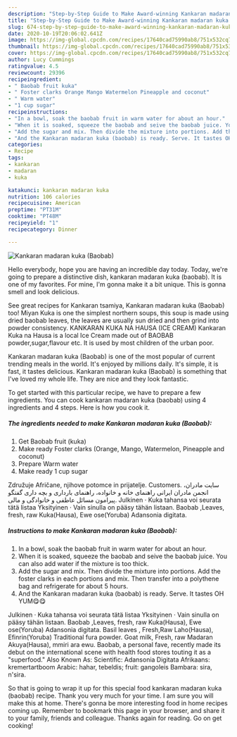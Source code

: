 ```yaml
---
description: "Step-by-Step Guide to Make Award-winning Kankaran madaran kuka (Baobab)"
title: "Step-by-Step Guide to Make Award-winning Kankaran madaran kuka (Baobab)"
slug: 674-step-by-step-guide-to-make-award-winning-kankaran-madaran-kuka-baobab
date: 2020-10-19T20:06:02.641Z
image: https://img-global.cpcdn.com/recipes/17640cad75990ab8/751x532cq70/kankaran-madaran-kuka-baobab-recipe-main-photo.jpg
thumbnail: https://img-global.cpcdn.com/recipes/17640cad75990ab8/751x532cq70/kankaran-madaran-kuka-baobab-recipe-main-photo.jpg
cover: https://img-global.cpcdn.com/recipes/17640cad75990ab8/751x532cq70/kankaran-madaran-kuka-baobab-recipe-main-photo.jpg
author: Lucy Cummings
ratingvalue: 4.5
reviewcount: 29396
recipeingredient:
- " Baobab fruit kuka"
- " Foster clarks Orange Mango Watermelon Pineapple and coconut"
- " Warm water"
- "1 cup sugar"
recipeinstructions:
- "In a bowl, soak the baobab fruit in warm water for about an hour."
- "When it is soaked, squeeze the baobab and seive the baobab juice. You can also add water if the mixture is too thick."
- "Add the sugar and mix. Then divide the mixture into portions. Add the foster clarks in each portions and mix. Then transfer into a polythene bag and refrigerate for about 5 hours."
- "And the Kankaran madaran kuka (baobab) is ready. Serve. It tastes OH YUM😋😋"
categories:
- Recipe
tags:
- kankaran
- madaran
- kuka

katakunci: kankaran madaran kuka 
nutrition: 106 calories
recipecuisine: American
preptime: "PT31M"
cooktime: "PT48M"
recipeyield: "1"
recipecategory: Dinner

---
```



![Kankaran madaran kuka (Baobab)](https://img-global.cpcdn.com/recipes/17640cad75990ab8/751x532cq70/kankaran-madaran-kuka-baobab-recipe-main-photo.jpg)

Hello everybody, hope you are having an incredible day today. Today, we're going to prepare a distinctive dish, kankaran madaran kuka (baobab). It is one of my favorites. For mine, I'm gonna make it a bit unique. This is gonna smell and look delicious.

See great recipes for Kankaran tsamiya, Kankaran madaran kuka (Baobab) too! Miyan Kuka is one the simplest northern soups, this soup is made using dried baobab leaves, the leaves are usually sun dried and then grind into powder consistency. KANKARAN KUKA NA HAUSA (ICE CREAM) Kankaran Kuka na Hausa is a local Ice Cream made out of BAOBAB powder,sugar,flavour etc. It is used by most children of the urban poor.

Kankaran madaran kuka (Baobab) is one of the most popular of current trending meals in the world. It's enjoyed by millions daily. It's simple, it is fast, it tastes delicious. Kankaran madaran kuka (Baobab) is something that I've loved my whole life. They are nice and they look fantastic.


To get started with this particular recipe, we have to prepare a few ingredients. You can cook kankaran madaran kuka (baobab) using 4 ingredients and 4 steps. Here is how you cook it.

<!--inarticleads1-->

##### The ingredients needed to make Kankaran madaran kuka (Baobab):

1. Get  Baobab fruit (kuka)
1. Make ready  Foster clarks (Orange, Mango, Watermelon, Pineapple and coconut)
1. Prepare  Warm water
1. Make ready 1 cup sugar


Združuje Afričane, njihove potomce in prijatelje. Customers. سایت مادران، انجمن مادران ایرانی راهنمای خانه و خانواده، راهنمای بارداری و بچه داری گفتگو پیرامون مسائل عاطفی و خانوادگی و مالی. Julkinen · Kuka tahansa voi seurata tätä listaa Yksityinen · Vain sinulla on pääsy tähän listaan. Baobab ,Leaves, fresh, raw Kuka(Hausa), Ewe ose(Yoruba) Adansonia digitata. 

<!--inarticleads2-->

##### Instructions to make Kankaran madaran kuka (Baobab):

1. In a bowl, soak the baobab fruit in warm water for about an hour.
1. When it is soaked, squeeze the baobab and seive the baobab juice. You can also add water if the mixture is too thick.
1. Add the sugar and mix. Then divide the mixture into portions. Add the foster clarks in each portions and mix. Then transfer into a polythene bag and refrigerate for about 5 hours.
1. And the Kankaran madaran kuka (baobab) is ready. Serve. It tastes OH YUM😋😋


Julkinen · Kuka tahansa voi seurata tätä listaa Yksityinen · Vain sinulla on pääsy tähän listaan. Baobab ,Leaves, fresh, raw Kuka(Hausa), Ewe ose(Yoruba) Adansonia digitata. Basil leaves , Fresh,Raw Laho(Hausa), Efinrin(Yoruba) Traditional fura powder. Goat milk, Fresh, raw Madaran Akuya(Hausa), mmiri ara ewu. Baobab, a personal fave, recently made its debut on the international scene with health food stores touting it as a &#34;superfood.&#34; Also Known As: Scientific: Adansonia Digitata Afrikaans: kremertartboom Arabic: hahar, tebeldis; fruit: gangoleis Bambara: sira, n&#39;sira. 

So that is going to wrap it up for this special food kankaran madaran kuka (baobab) recipe. Thank you very much for your time. I am sure you will make this at home. There's gonna be more interesting food in home recipes coming up. Remember to bookmark this page in your browser, and share it to your family, friends and colleague. Thanks again for reading. Go on get cooking!
